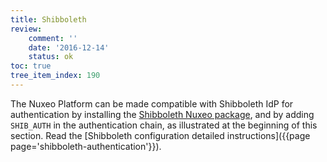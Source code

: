 ```yaml
---
title: Shibboleth
review:
    comment: ''
    date: '2016-12-14'
    status: ok
toc: true
tree_item_index: 190
---
```

The Nuxeo Platform can be made compatible with Shibboleth IdP for authentication by installing the [Shibboleth Nuxeo package](https://connect.nuxeo.com/nuxeo/site/marketplace/package/shibboleth-authentication), and by adding `SHIB_AUTH` in the authentication chain, as illustrated at the beginning of this section. Read the [Shibboleth configuration detailed instructions]({{page page='shibboleth-authentication'}}).
